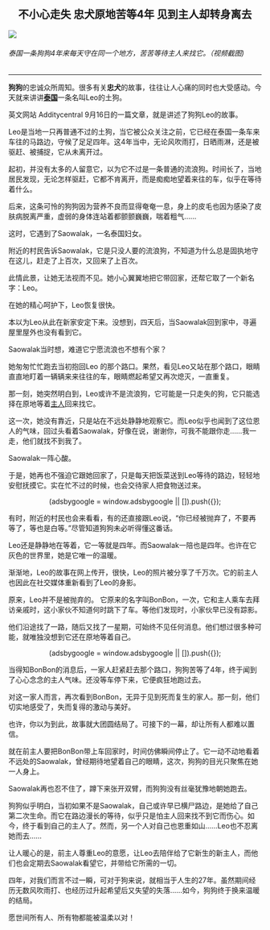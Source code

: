 <a name="1" id="1" target="_blank"></a> <span id="1"></span>
<tr><td VALIGN=TOP width="626"><h2 align=center>不小心走失 忠犬原地苦等4年 见到主人却转身离去</h2>
<img align=center src="http://img2.secretchina.com/pic/2019/11-1/p2553061a377638706-ss.jpg" />
<h6>泰国一条狗狗4年来每天守在同一个地方，苦苦等待主人来找它。（视频截图)</h6>
<hr><strong>狗狗</strong>的忠诚众所周知。很多有关<strong>忠犬</strong>的故事，往往让人心痛的同时也大受感动。今天就来讲讲<strong><a href=https://www.secretchina.com/news/gb/tag/泰国 target='_blank'>泰国</a></strong>一条名叫Leo的土狗。
</p>
<p>英文网站 Additycentral 9月16日的一篇文章，就是讲述了狗狗Leo的故事。
</p>
<p>Leo是当地一只再普通不过的土狗，当它被公众关注之前，它已经在泰国一条车来车往的马路边，守候了足足四年。这4年当中，无论风吹雨打，日晒雨淋，还是被驱赶、被捕捉，它从未离开过。
</p>
<p>起初，并没有太多的人留意它，以为它不过是一条普通的流浪狗。时间长了，当地居民发现，无论怎样驱赶，它都不肯离开，而是痴痴地望着来往的车，似乎在等待着什么。
</p>
<p>后来，这条可怜的狗狗因为营养不良而显得奄奄一息，身上的皮毛也因为感染了皮肤病脱离严重，虚弱的身体连站着都颤颤巍巍，喘着粗气&hellip;&hellip;
</p>
<p>这时，它遇到了Saowalak，一名泰国妇女。
</p>
<p>附近的村民告诉Saowalak，它是只没人要的流浪狗，不知道为什么总是固执地守在这儿，赶走了上百次，又回来了上百次。
</p>
<p>此情此景，让她无法视而不见。她小心翼翼地把它带回家，还帮它取了一个新名字：Leo。
</p>
<p>在她的精心呵护下，Leo恢复很快。
</p>
<p>本以为Leo从此在新家安定下来。没想到，四天后，当Saowalak回到家中，寻遍屋里屋外也没有看到它。
</p>
<p>Saowalak当时想，难道它宁愿流浪也不想有个家？
</p>
<p>她匆匆忙忙跑去当初抱回Leo 的那个路口。果然，看见Leo又站在那个路口，眼睛直直地盯着一辆辆来来往往的车，眼睛燃起希望又再次熄灭，一直重复。
</p>
<p>那一刻，她突然明白到，Leo或许不是流浪狗，它可能是一只走失的狗，它只能选择在原地等着<a href=https://www.secretchina.com/news/gb/tag/主人 target='_blank'>主人</a>回来找它。
</p>
<p>这一次，她没有靠近，只是站在不远处静静地观察它。而Leo似乎也闻到了这位恩人的气味，回过头看着Saowalak，好像在说，谢谢你，可我不能跟你走&hellip;&hellip;我一走，他们就找不到我了。
</p>
<p>Saowalak一阵心酸。
</p>
<p>于是，她再也不强迫它跟她回家了，只是每天把饭菜送到Leo等待的路边，轻轻地安慰抚摸它。实在忙不过的时候，也会交待家人把食物送过来。
</p>
<center>
<div style="max-width: 632px;height:180px; display: none; text-align: center; margin: 0 auto; overflow: hidden;overflow-x: hidden;">
<div id="taboola-midarticle-thumbnails" style="max-width: 632px;height:180px;overflow: hidden;overflow-x: hidden;">
</div>
</div>
<div>
<ins class="adsbygoogle" style="display:block; text-align:center;" data-ad-format="fluid" data-ad-layout="in-article" data-ad-client="ca-pub-1276641434651360" data-ad-slot="5164544770"></ins>
<a>
	 (adsbygoogle = window.adsbygoogle || []).push({});
	</a>
</div>
</center>
<p>有时，附近的村民也会来看看，有的还直接跟Leo说，“你已经被抛弃了，不要再等了，等也是白等。”尽管知道狗狗未必听得懂这番话。
</p>
<p>Leo还是静静地在等着，它一等就是四年。而Saowalak一陪也是四年。也许在它灰色的世界里，她是它唯一的温暖。
</p>
<p>渐渐地，Leo的故事在网上传开，很快，Leo的照片被分享了千万次。它的前主人也因此在社交媒体重新看到了Leo的身影。
</p>
<p>原来，Leo并不是被抛弃的。 它原来的名字叫BonBon，一次，它和主人乘车去拜访亲戚时，这小家伙不知道何时跳下了车。等他们发现时，小家伙早已没有踪影。
</p>
<p>他们沿途找了一路，随后又找了一星期，可始终不见任何消息。他们想过很多种可能，就唯独没想到它还在原地等着自己。
</p>
<center>
<ins class="adsbygoogle" style="display:block; text-align:center;" data-ad-format="fluid" data-ad-layout="in-article" data-ad-client="ca-pub-1276641434651360" data-ad-slot="3646767294"></ins>
<a>
 (adsbygoogle = window.adsbygoogle || []).push({});
</a>
</center>
<p>当得知BonBon的消息后，一家人赶紧赶去那个路口，狗狗苦等了4年，终于闻到了心心念念的主人气味。还没等车停下来，它便疯狂地跑过去。
</p>
<p>对这一家人而言，再次看到BonBon，无异于见到死而复生的家人。那一刻，他们切实地感受了，失而复得的激动与美好。
</p>
<p>也许，你以为到此，故事就大团圆结局了。可接下的一幕，却让所有人都难以置信。
</p>
<p>就在前主人要把BonBon带上车回家时，时间仿佛瞬间停止了。它一动不动地看着不远处的Saowalak，曾经期待地望着自己的眼睛，这次，狗狗的目光只聚焦在她一人身上。
</p>
<p>Saowalak再也忍不住了，蹲下来张开双臂，而狗狗没有丝毫犹豫地朝她跑去。
</p>
<p>狗狗似乎明白，当初如果不是Saowalak，自己或许早已横尸路边，是她给了自己第二次生命。而它在路边漫长的等待，似乎只是怕主人回来找不到它而伤心。如今，终于看到自己的主人了。然而，另一个人对自己也恩重如山&hellip;&hellip;Leo也不忍离她而去&hellip;&hellip;
</p>
<p>让人暖心的是，前主人尊重Leo的意愿，让Leo去陪伴给了它新生的新主人，而他们也会定期去Saowalak看望它，并带给它所需的一切。
</p>
<p>四年，对我们而言不过一瞬，可对于狗来说，就相当于人生的27年。虽然期间经历无数风吹雨打、也经历过升起希望后又失望的失落&hellip;&hellip;如今，狗狗终于换来温暖的结局。
</p>
<p>愿世间所有人、所有物都能被温柔以对！
</p>
